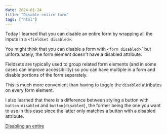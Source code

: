 ```yaml
---
date: 2024-01-24
title: "Disable entire form"
tags: ["html"]
---
```



Today I learned that you can disable an entire form by wrapping all the inputs in a `<fieldset disabled>`.

You might think that you can disable a form with `<form disabled`>` but unfortunately, the form element doesn't have a disabled attribute.

Fieldsets are typically used to group related form elements (and in some cases can improve accessibility) so you can have multiple in a form and disable portions of the form separately.

This is much more convenient than having to toggle the `disabled` attributes on every form element.

I also learned that there is a difference between styling a button with `button:disabled` and `button[disabled]`, the former being the one you want to use in this case since the latter only matches a button with a disabled attribute.

[Disabling an entire <form>](https://linkedlist.ch/disabling_an_entire_form_in_html_37/)
